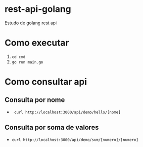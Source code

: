 # rest-api-golang
Estudo de golang rest api

# Como executar

1. `cd cmd`
2. `go run main.go`

# Como consultar api

## Consulta por nome
* ` curl http://localhost:3000/api/demo/hello/[nome]`

## Consulta por soma de valores
* `curl http://localhost:3000/api/demo/sum/[numero]/[numero]`
